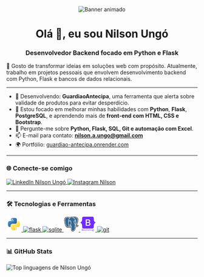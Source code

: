 <p align="center">
  <img src="banner.gif" alt="Banner animado" />
</p>

<h1 align="center">Olá 👋, eu sou Nilson Ungó</h1>
<h3 align="center">Desenvolvedor Backend focado em Python e Flask</h3>

🎯 Gosto de transformar ideias em soluções web com propósito. Atualmente, trabalho em projetos pessoais que envolvem desenvolvimento backend com Python, Flask e bancos de dados relacionais.

---

- 🔧 Desenvolvendo: **GuardiaoAntecipa**, uma ferramenta que alerta sobre validade de produtos para evitar desperdício.  
- 🌱 Estou focado em melhorar minhas habilidades com **Python**, **Flask**, **PostgreSQL**, e aprendendo mais de **front-end com HTML, CSS e Bootstrap**.
- 💬 Pergunte-me sobre **Python, Flask, SQL, Git e automação com Excel**.
- 📫 E-mail para contato: **nilson.a.ungo@gmail.com**
- 🌍 Portfólio: [guardiao-antecipa.onrender.com](https://guardiao-antecipa.onrender.com)

---

### 🌐 Conecte-se comigo
<p align="left">
  <a href="https://www.linkedin.com/in/nilson-ung%C3%B3-276a66179" target="blank">
    <img align="center" src="https://raw.githubusercontent.com/rahuldkjain/github-profile-readme-generator/master/src/images/icons/Social/linked-in-alt.svg" alt="LinkedIn Nilson Ungó" height="30" width="40" />
  </a>
  <a href="https://www.instagram.com/nilson_codelab/" target="blank">
    <img align="center" src="https://raw.githubusercontent.com/rahuldkjain/github-profile-readme-generator/master/src/images/icons/Social/instagram.svg" alt="Instagram Nilson" height="30" width="40" />
  </a>
</p>

---

### 🛠️ Tecnologias e Ferramentas
<p align="left">
  <a href="https://www.python.org" target="_blank" rel="noreferrer">
    <img src="https://raw.githubusercontent.com/devicons/devicon/master/icons/python/python-original.svg" alt="python" width="40" height="40"/>
  </a>
  <a href="https://flask.palletsprojects.com/" target="_blank" rel="noreferrer">
    <img src="https://www.vectorlogo.zone/logos/pocoo_flask/pocoo_flask-icon.svg" alt="flask" width="40" height="40"/>
  </a>
  <a href="https://www.sqlite.org/" target="_blank" rel="noreferrer">
    <img src="https://www.vectorlogo.zone/logos/sqlite/sqlite-icon.svg" alt="sqlite" width="40" height="40"/>
  </a>
  <a href="https://www.postgresql.org/" target="_blank" rel="noreferrer">
    <img src="https://raw.githubusercontent.com/devicons/devicon/master/icons/postgresql/postgresql-original.svg" alt="postgresql" width="40" height="40"/>
  </a>
  <a href="https://getbootstrap.com" target="_blank" rel="noreferrer">
    <img src="https://raw.githubusercontent.com/devicons/devicon/master/icons/bootstrap/bootstrap-plain-wordmark.svg" alt="bootstrap" width="40" height="40"/>
  </a>
  <a href="https://git-scm.com/" target="_blank" rel="noreferrer">
    <img src="https://www.vectorlogo.zone/logos/git-scm/git-scm-icon.svg" alt="git" width="40" height="40"/>
  </a>
</p>

---

### 📊 GitHub Stats
<p><img align="center" src="https://github-readme-stats.vercel.app/api/top-langs?username=Nilson-Ungo&show_icons=true&locale=pt-br&layout=compact" alt="Top linguagens de Nilson Ungó" /></p>
